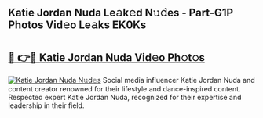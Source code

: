 ## Katie Jordan Nuda Le𝚊k𝚎d N𝚞𝚍es - Part-G1P Photos Vid𝚎o Le𝚊ks EK0Ks

# <h2><a href="http://fbfiqt.evod.top/?m=Katie+Jordan+Nuda">🔗 👉🔴 Katie Jordan Nuda Vid𝚎o Ph𝚘t𝚘s</a></h2>

[![Katie Jordan Nuda N𝚞d𝚎s](https://i.imgur.com/8V9OHl7.gif)](http://fbfiqt.evod.top/?m=Katie+Jordan+Nuda)
Social media influencer Katie Jordan Nuda and content creator renowned for their lifestyle and dance-inspired content. Respected expert Katie Jordan Nuda, recognized for their expertise and leadership in their field. 
